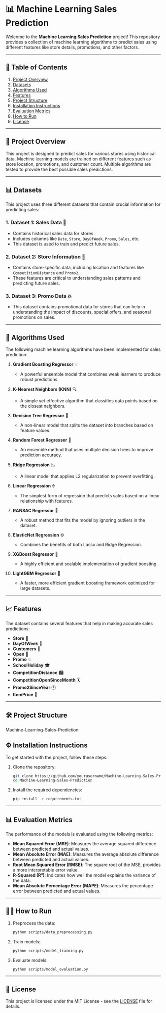 # 📊 Machine Learning Sales Prediction

Welcome to the **Machine Learning Sales Prediction** project! This repository provides a collection of machine learning algorithms to predict sales using different features like store details, promotions, and other factors.

---

## 📁 Table of Contents

1. [Project Overview](#project-overview)
2. [Datasets](#datasets)
3. [Algorithms Used](#algorithms-used)
4. [Features](#features)
5. [Project Structure](#project-structure)
6. [Installation Instructions](#installation-instructions)
7. [Evaluation Metrics](#evaluation-metrics)
8. [How to Run](#how-to-run)
9. [License](#license)

---

## 📝 Project Overview

This project is designed to predict sales for various stores using historical data. Machine learning models are trained on different features such as store location, promotions, and customer count. Multiple algorithms are tested to provide the best possible sales predictions.

---

## 📊 Datasets

This project uses three different datasets that contain crucial information for predicting sales:

### 1. **Dataset 1: Sales Data** 📅
   - Contains historical sales data for stores.
   - Includes columns like `Date`, `Store`, `DayOfWeek`, `Promo`, `Sales`, etc.
   - This dataset is used to train and predict future sales.

### 2. **Dataset 2: Store Information** 🏬
   - Contains store-specific data, including location and features like `CompetitionDistance` and `Promo2`.
   - These features are critical to understanding sales patterns and predicting future sales.

### 3. **Dataset 3: Promo Data** 💥
   - This dataset contains promotional data for stores that can help in understanding the impact of discounts, special offers, and seasonal promotions on sales.

---

## 🔧 Algorithms Used

The following machine learning algorithms have been implemented for sales prediction:

1. **Gradient Boosting Regressor** 💡
   - A powerful ensemble model that combines weak learners to produce robust predictions.

2. **K-Nearest Neighbors (KNN)** 🔍
   - A simple yet effective algorithm that classifies data points based on the closest neighbors.

3. **Decision Tree Regressor** 🌳
   - A non-linear model that splits the dataset into branches based on feature values.

4. **Random Forest Regressor** 🌲
   - An ensemble method that uses multiple decision trees to improve prediction accuracy.

5. **Ridge Regression** 📉
   - A linear model that applies L2 regularization to prevent overfitting.

6. **Linear Regression** ➗
   - The simplest form of regression that predicts sales based on a linear relationship with features.

7. **RANSAC Regressor** 🔧
   - A robust method that fits the model by ignoring outliers in the dataset.

8. **ElasticNet Regression** ⚙️
   - Combines the benefits of both Lasso and Ridge Regression.

9. **XGBoost Regressor** 🚀
   - A highly efficient and scalable implementation of gradient boosting.

10. **LightGBM Regressor** 💨
    - A faster, more efficient gradient boosting framework optimized for large datasets.

---

## 📈 Features

The dataset contains several features that help in making accurate sales predictions:

- **Store** 🏬
- **DayOfWeek** 📅
- **Customers** 👥
- **Open** 🏪
- **Promo** 💥
- **SchoolHoliday** 🎓
- **CompetitionDistance** 🏙️
- **CompetitionOpenSinceMonth** 🗓️
- **Promo2SinceYear** 🕐
- **ItemPrice** 💸

---

## 🛠️ Project Structure
Machine-Learning-Sales-Prediction


## ⚙️ Installation Instructions

To get started with the project, follow these steps:

1. Clone the repository:
    ```bash
    git clone https://github.com/yourusername/Machine-Learning-Sales-Prediction.git
    cd Machine-Learning-Sales-Prediction
    ```

2. Install the required dependencies:
    ```bash
    pip install -r requirements.txt
    ```

---

## 📊 Evaluation Metrics

The performance of the models is evaluated using the following metrics:

- **Mean Squared Error (MSE)**: Measures the average squared difference between predicted and actual values.
- **Mean Absolute Error (MAE)**: Measures the average absolute difference between predicted and actual values.
- **Root Mean Squared Error (RMSE)**: The square root of the MSE, provides a more interpretable error value.
- **R-Squared (R²)**: Indicates how well the model explains the variance of the data.
- **Mean Absolute Percentage Error (MAPE)**: Measures the percentage error between predicted and actual values.

---

## 🏃‍♂️ How to Run

1. Preprocess the data:
    ```bash
    python scripts/data_preprocessing.py
    ```

2. Train models:
    ```bash
    python scripts/model_training.py
    ```

3. Evaluate models:
    ```bash
    python scripts/model_evaluation.py
    ```

---

## 📄 License

This project is licensed under the MIT License - see the [LICENSE](LICENSE) file for details.



